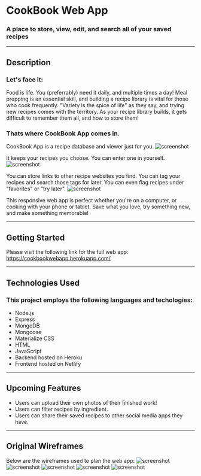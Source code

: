 # CookBook Web App

### A place to store, view, edit, and search all of your saved recipes

---
## Description

### **Let's face it:**
Food is life. You (preferrably) need it daily, and multiple times a day! Meal prepping is an essential skill, and building a recipe library is vital for those who cook frequently. "Variety is the spice of life" as they say, and trying new recipes comes with the territory. As your recipe library builds, it gets difficult to remember them all, and how to store them! 
### **Thats where CookBook App comes in.** 
CookBook App is a recipe database and viewer just for you. 
![screenshot](./public/images/main-index.png)

It keeps your recipes you choose. You can enter one in yourself. 
![screenshot](./public/images/new-recipe-form.png)

You can store links to other recipe websites you find. You can tag your recipes and search those tags for later. You can even flag recipes under "favorites" or "try later". 
![screenshot](./public/images/show-pie.png)

This responsive web app is perfect whether you're on a computer, or cooking with your phone or tablet. Save what you love, try something new, and make something memorable!

---

## Getting Started

Please visit the following link for the full web app: 
https://cookbookwebapp.herokuapp.com/ 

---

## Technologies Used

### This project employs the following languages and techologies: 

- Node.js
- Express
- MongoDB
- Mongoose
- Materialize CSS
- HTML
- JavaScript
- Backend hosted on Heroku
- Frontend hosted on Netlify

---

## Upcoming Features

- Users can upload their own photos of their finished work!
- Users can filter recipes by ingredient. 
- Users can share their saved recipes to other social media apps they have. 

---

## Original Wireframes
Below are the wireframes used to plan the web app: 
![screenshot](public/images/Cookbook_App_Index_Page.png)
![screenshot](public/images/Cookbook_App_Show_Page.png)
![screenshot](public/images/Cookbook_App_Edit_Page.png)
![screenshot](public/images/Cookbook_App_New_Page.png)
![screenshot](public/images/CookBook_App_ERD.png)
